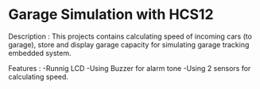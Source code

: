Garage Simulation with HCS12
=================

Description : 
	This projects contains calculating speed of incoming cars (to garage), store and display garage capacity for
	simulating garage tracking embedded system. 

Features :
	-Runnig LCD 
	-Using Buzzer for alarm tone 
	-Using 2 sensors for calculating speed.
	